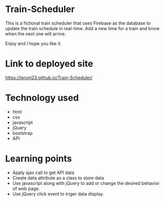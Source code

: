 # Train-Scheduler

This is a fictional train scheduler that uses Firebase as the database to update the train schedule in real-time. Add a new time for a train and know when the next one will arrive. 

Enjoy and I hope you like it.

# Link to deployed site
https://leronj23.github.io/Train-Scheduler/


# Technology used
* html
* css
* javascript
* jQuery
* bootstrap
* API


# Learning points
* Apply ajax call to get API data
* Create data attribute as a class to store data
* Use javascript along with jQuery to add or change the desired behavior of web page.
* Use jQuery click event to triger data display.
